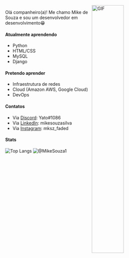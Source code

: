 <img align="right" width="45%" height="45%" alt="GIF" src="https://tenor.com/view/bongo-cat-button-red-button-gif-25263713" />

Olá companheiro(a)! Me chamo Mike de Souza e sou um desenvolvedor em desenvolvimento😁

#### Atualmente aprendendo
- Python
- HTML/CSS
- MySQL
- Django

#### Pretendo aprender
- Infraestrutura de redes
- Cloud (Amazon AWS, Google Cloud)
- DevOps

#### Contatos
- Via [Discord](https://discord.com): Yato#1086
- Via [LinkedIn](https://www.linkedin.com): mikesouzasilva
- Via [Instagram](https://www.instagram.com): mksz_faded

#### Stats

![Top Langs](https://github-readme-stats-sigma-five.vercel.app/api/top-langs/?username=MikeSouza1&layout=compact&theme=merko)
![@MikeSouza1](https://github-readme-stats-sigma-five.vercel.app/api?username=MikeSouza1&count_private=true&show_icons=true&theme=merko)
